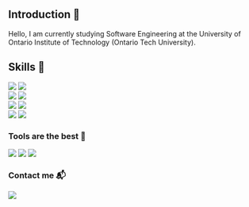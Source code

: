 ## Introduction :wave:
Hello, I am currently studying Software Engineering at the University of Ontario Institute of Technology (Ontario Tech University).

## Skills :wrench:
<span>
<img src="https://img.shields.io/badge/-Javascript-F7DF1E?logo=javascript&logoColor=white&style=flat" />
<img src="https://img.shields.io/badge/-Typescript-3178C6?logo=typescript&logoColor=white&style=flat" />
<br/>
<img src="https://img.shields.io/badge/-React-61DAFB?logo=react&logoColor=white&style=flat" />
<img src="https://img.shields.io/badge/-Tailwind CSS-06B6D4?logo=tailwind css&logoColor=white&style=flat" />
<br/>
<img src="https://img.shields.io/badge/-Python-3776AB?logo=python&logoColor=white&style=flat" />
<img src="https://img.shields.io/badge/-SQLite-4479A1?logo=sqlite&logoColor=white&style=flat" />
<br/>
<img src="https://img.shields.io/badge/-C++-00599C?logo=cplusplus&logoColor=white&style=flat" />
<img src="https://img.shields.io/badge/-Arduino-0E5980?logo=arduino&logoColor=white&style=flat" />
<span/>

### Tools are the best 🧰
<span>
<img src="https://img.shields.io/badge/-Git-F05032?logo=git&logoColor=white&style=flat" />
<img src="https://img.shields.io/badge/-Windows-0078D6?logo=windows&logoColor=white&style=flat" />
<img src="https://img.shields.io/badge/-Visual studio Code-007ACC?logo=visual studio code&logoColor=white&style=flat" />
<span/>

### Contact me :mailbox_with_mail:
<a title="jonathan.leaper@ontariotechu.net" href="https://mail.google.com/mail/u/0/#inbox?compose=VpCqJTBqNPpvKNScWZsJrqHVCBWdhDKwSJDBzJMsSJTjbVXQsthLNWbKNfddvvcbVbbHhVV" target="_blank" rel="noopener noreferrer"><img src="https://img.shields.io/badge/-Email-EA4335?logo=gmail&logoColor=white&style=for-the-badge" /></a>
